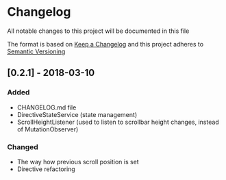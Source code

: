 # Changelog
All notable changes to this project will be documented in this file

The format is based on [Keep a Changelog](http://keepachangelog.com/en/1.0.0/)
and this project adheres to [Semantic Versioning](http://semver.org/spec/v2.0.0.html)

## [0.2.1] - 2018-03-10
### Added
- CHANGELOG.md file
- DirectiveStateService (state management)
- ScrollHeightListener (used to listen to scrollbar height changes, instead of MutationObserver)

### Changed
- The way how previous scroll position is set
- Directive refactoring